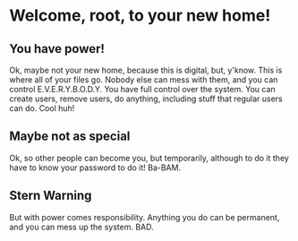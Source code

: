 # Welcome, root, to your new home!
## You have power!
Ok, maybe not your new home, because this is digital, but, y'know. This is where all of your files go. Nobody else can mess with them, and you can control E.V.E.R.Y.B.O.D.Y. You have full control over the system. You can create users, remove users, do anything, including stuff that regular users can do. Cool huh!
## Maybe not as special
Ok, so other people can become you, but temporarily, although to do it they have to know your password to do it! Ba-BAM.
## Stern Warning
But with power comes responsibility. Anything you do can be permanent, and you can mess up the system. BAD.
